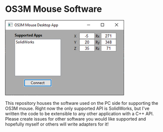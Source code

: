 # OS3M Mouse Software
![](desktop_app_demo.png?raw=true)

This repository houses the software used on the PC side for supporting the OS3M mouse. Right now the only supported API is SolidWorks, but I've written the code to be extensible to any other application with a C++ API. Please create issues for other software you would like supported and hopefully myself or others will write adapters for it!
